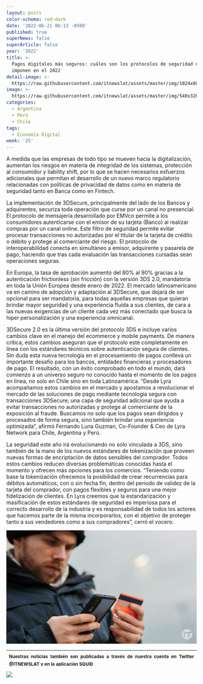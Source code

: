 ```yaml
---
layout: posts
color-schema: red-dark
date: '2022-06-21 06:13 -0500'
published: true
superNews: false
superArticle: false
year: '2022'
title: >-
  Pagos digitales más seguros: cuáles son los protocolos de seguridad que se
  imponen en el 2022
detail-image: >-
  https://raw.githubusercontent.com/itnewslat/assets/master/img/1024x680/Pagos-digitales-g.jpg
image: >-
  https://raw.githubusercontent.com/itnewslat/assets/master/img/540x320/Pagos-digitales-p.jpg
categories:
  - Argentina
  - Perú
  - Chile
tags:
  - Economía Digital
week: '25'
---
```

A medida que las empresas de todo tipo se mueven hacia la digitalización, aumentan los riesgos en materia de integridad de los sistemas, protección al consumidor y liability shift, por lo que se hacen necesarios esfuerzos adicionales que permitan el desarrollo de un nuevo marco regulatorio relacionadas con políticas de privacidad de datos como en materia de seguridad tanto en Banca como en Fintech. 
 
La implementación de 3DSecure, principalmente del lado de los Bancos y adquirentes, securiza toda operación que curse por un canal no presencial. El protocolo de mensajería desarrollado por EMVco permite a los consumidores autenticarse con el emisor de su tarjeta (Banco) al realizar compras por un canal online. Este filtro de seguridad permite evitar procesar transacciones no autorizadas por el titular de la tarjeta de crédito o débito y protege al comerciante del riesgo. El protocolo de interoperabilidad conecta en simultáneo a emisor, adquirente y pasarela de pago, haciendo que tras cada evaluación las transacciones cursadas sean operaciones seguras.

En Europa, la tasa de aprobación aumentó del 80% al 90% gracias a la autenticación frictionless (sin fricción) con la versión 3DS 2.0, mandatoria en toda la Unión Europea desde enero de 2022. El mercado latinoamericano va en camino de adopción y adaptación al 3DSecure, que dejará de ser opcional para ser mandatoria, para todas aquellas empresas que quieran brindar mayor seguridad y una experiencia fluida a sus clientes, de cara a las nuevas exigencias de un cliente cada vez más conectado que busca la hiper personalización y una experiencia omnicanal.
 
3DSecure 2.0 es la última versión del protocolo 3DS e incluye varios cambios clave en el manejo del ecommerce y mobile payments. De manera crítica, estos cambios aseguran que el protocolo esté completamente en línea con los estándares técnicos sobre autenticación segura de clientes. Sin duda esta nueva tecnología en el procesamiento de pagos conlleva un importante desafío para los bancos, entidades financieras y procesadores de pago. El resultado, con un éxito comprobado en todo el mundo, dará comienzo a un universo seguro no conocido hasta el momento de los pagos en línea, no solo en Chile sino en toda Latinoamérica. “Desde Lyra acompañamos estos cambios en el mercado y apostamos a revolucionar el mercado de las soluciones de pago mediante tecnología segura con transacciones 3DSecure; una capa de seguridad adicional que ayuda a evitar transacciones no autorizadas y protege al comerciante de la exposición al fraude. Buscamos no solo que los pagos sean dirigidos y procesados de forma segura, sino también brindar una experiencia optimizada”, afirmó Fernando Luna Guzman, Co-Founder & Ceo de Lyra Network para Chile, Argentina y Perú.

La seguridad este año irá evolucionando no solo vinculada a 3DS, sino también de la mano de los nuevos estándares de tokenización que proveen nuevas formas de encriptación de datos sensibles del comprador. Todos estos cambios reducen diversas problemáticas conocidas hasta el momento y ofrecen más opciones para los comercios. “Teniendo como base la tokenización ofrecemos la posibilidad de crear recurrencias para débitos automáticos, con o sin fecha fin, dentro del periodo de validez de la tarjeta del comprador, con pagos flexibles y seguros para una mejor fidelización de clientes. En Lyra creemos que la estandarización y masificación de estos estándares de seguridad es imperiosa para el correcto desarrollo de la industria y es responsabilidad de todos los actores que hacemos parte de la misma incorporarlos, con el objetivo de proteger tanto a sus vendedores como a sus compradores”, cerró el vocero.

![](https://raw.githubusercontent.com/itnewslat/assets/master/img/540x320/Pagos-digitales-p.jpg)

<table style="height: 42px;" width="569">
<tbody>
<tr>
<td style="text-align: justify;"><sub><strong>Nuestras noticias también son publicadas a través de nuestra cuenta en Twitter <a href="https://twitter.com/itnewslat?lang=es">@ITNEWSLAT</a> y en la aplicación <a href="https://squidapp.co/en/">SQUID</a></strong></sub></td>
</tr>
</tbody>
</table>

<img src="https://tracker.metricool.com/c3po.jpg?hash=56f88a41e39ab42c063cc51676587a04"/>